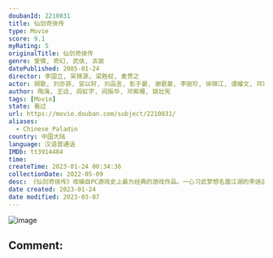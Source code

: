 ```yaml
---
doubanId: 2210031
title: 仙剑奇侠传
type: Movie
score: 9.1
myRating: 5
originalTitle: 仙剑奇侠传
genre: 爱情, 奇幻, 武侠, 古装
datePublished: 2005-01-24
director: 李国立, 吴锦源, 梁胜权, 麦贯之
actor: 胡歌, 刘亦菲, 安以轩, 刘品言, 彭于晏, 谢君豪, 李丽珍, 徐锦江, 谭耀文, 邓家佳, 邓立民, 周德华, 钟夫翔, 蒋欣, 张茜, 杨明娜, 王禄江, 杨昆, 郑佩佩, 张芯瑜, 黄智贤, 孙莉, 曾之乔, 过齐鸣, 李灿森, 沈磊, 金鑫, 黄笑嬿, 傅芳玲, 周诗璇, 江元, 郭亮, 许守钦, 蒋俐玮, 王苏, 曾昂, 张柏俊, 谢添天, 金锋, 冯骏骅, 林佳俊, 李晔, 王玮
author: 陶海, 王远, 阎虹宇, 阎振华, 邓紫珊, 姚壮宪
tags: [Movie]
state: 看过
url: https://movie.douban.com/subject/2210031/
aliases:
  - Chinese_Paladin
country: 中国大陆
language: 汉语普通话
IMDb: tt3914484
time: 
createTime: 2023-01-24 00:34:36
collectionDate: 2022-05-09
desc: 《仙剑奇侠传》改编自PC游戏史上最为经典的游戏作品。一心习武梦想名震江湖的李逍遥(胡歌饰)，为求灵丹妙药救助忽患怪病相依为命的李大婶上了仙岛，在机缘巧合下结识神秘少女赵灵儿(刘亦菲饰)。两人情投...
date created: 2023-01-24
date modified: 2023-03-07
---
```


![image](p2561931895.jpg)

Comment:
---

